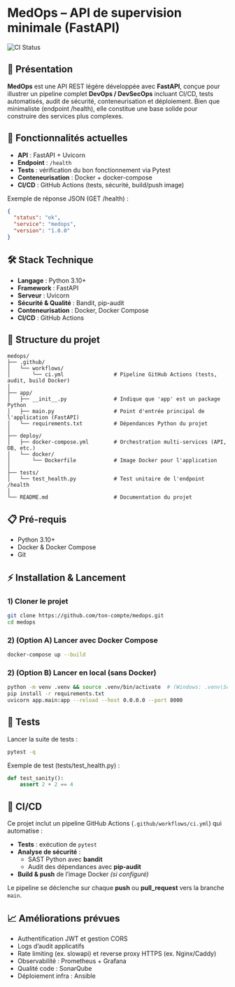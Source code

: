 # MedOps – API de supervision minimale (FastAPI)

![CI Status](https://github.com/oumaimaekdo/medops/actions/workflows/ci.yml/badge.svg)

## 📌 Présentation
**MedOps** est une API REST légère développée avec **FastAPI**, conçue pour illustrer un pipeline complet **DevOps / DevSecOps** incluant CI/CD, tests automatisés, audit de sécurité, conteneurisation et déploiement.
Bien que minimaliste (endpoint /health), elle constitue une base solide pour construire des services plus complexes.


## 🚀 Fonctionnalités actuelles
- **API** : FastAPI + Uvicorn
- **Endpoint** : `/health`
- **Tests** : vérification du bon fonctionnement via Pytest
- **Conteneurisation** : Docker + docker-compose
- **CI/CD** : GitHub Actions (tests, sécurité, build/push image)

Exemple de réponse JSON (GET /health) :
```json
{
  "status": "ok",
  "service": "medops",
  "version": "1.0.0"
}
```

## 🛠️ Stack Technique
- **Langage** : Python 3.10+
- **Framework** : FastAPI
- **Serveur** : Uvicorn
- **Sécurité & Qualité** : Bandit, pip-audit
- **Conteneurisation** : Docker, Docker Compose
- **CI/CD** : GitHub Actions 


## 📂 Structure du projet

```plaintext
medops/
├── .github/
│   └── workflows/
│       └── ci.yml                # Pipeline GitHub Actions (tests, audit, build Docker)
│
├── app/
│   ├── __init__.py               # Indique que 'app' est un package Python
│   ├── main.py                   # Point d'entrée principal de l'application (FastAPI)
│   └── requirements.txt          # Dépendances Python du projet
│
├── deploy/
│   ├── docker-compose.yml        # Orchestration multi-services (API, DB, etc.)
│   └── docker/
│       └── Dockerfile            # Image Docker pour l'application
│
├── tests/
│   └── test_health.py            # Test unitaire de l'endpoint /health
│
└── README.md                     # Documentation du projet
```


## 📋 Pré-requis
- Python 3.10+
- Docker & Docker Compose
- Git


## ⚡ Installation & Lancement

### 1) Cloner le projet
```bash
git clone https://github.com/ton-compte/medops.git
cd medops
```

### 2) (Option A) Lancer avec Docker Compose
```bash
docker-compose up --build
```

### 2) (Option B) Lancer en local (sans Docker)
```bash
python -m venv .venv && source .venv/bin/activate  # (Windows: .venv\Scripts\activate)
pip install -r requirements.txt
uvicorn app.main:app --reload --host 0.0.0.0 --port 8000
```

## 🧪 Tests
Lancer la suite de tests :

```bash
pytest -q
```

Exemple de test (tests/test_health.py) :

```python
def test_sanity():
    assert 2 + 2 == 4
```

## 🔄 CI/CD
Ce projet inclut un pipeline GitHub Actions (`.github/workflows/ci.yml`) qui automatise :

- **Tests** : exécution de `pytest`
- **Analyse de sécurité** :
  - SAST Python avec **bandit**
  - Audit des dépendances avec **pip-audit**
- **Build & push** de l’image Docker *(si configuré)*

Le pipeline se déclenche sur chaque **push** ou **pull_request** vers la branche `main`.


## 📈 Améliorations prévues
- Authentification JWT et gestion CORS
- Logs d’audit applicatifs
- Rate limiting (ex. slowapi) et reverse proxy HTTPS (ex. Nginx/Caddy)
- Observabilité : Prometheus + Grafana
- Qualité code : SonarQube
- Déploiement infra : Ansible
